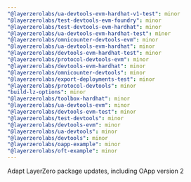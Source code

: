 ```yaml
---
"@layerzerolabs/ua-devtools-evm-hardhat-v1-test": minor
"@layerzerolabs/test-devtools-evm-foundry": minor
"@layerzerolabs/test-devtools-evm-hardhat": minor
"@layerzerolabs/ua-devtools-evm-hardhat-test": minor
"@layerzerolabs/omnicounter-devtools-evm": minor
"@layerzerolabs/ua-devtools-evm-hardhat": minor
"@layerzerolabs/devtools-evm-hardhat-test": minor
"@layerzerolabs/protocol-devtools-evm": minor
"@layerzerolabs/devtools-evm-hardhat": minor
"@layerzerolabs/omnicounter-devtools": minor
"@layerzerolabs/export-deployments-test": minor
"@layerzerolabs/protocol-devtools": minor
"build-lz-options": minor
"@layerzerolabs/toolbox-hardhat": minor
"@layerzerolabs/ua-devtools-evm": minor
"@layerzerolabs/devtools-evm-test": minor
"@layerzerolabs/test-devtools": minor
"@layerzerolabs/devtools-evm": minor
"@layerzerolabs/ua-devtools": minor
"@layerzerolabs/devtools": minor
"@layerzerolabs/oapp-example": minor
"@layerzerolabs/oft-example": minor
---
```


Adapt LayerZero package updates, including OApp version 2
